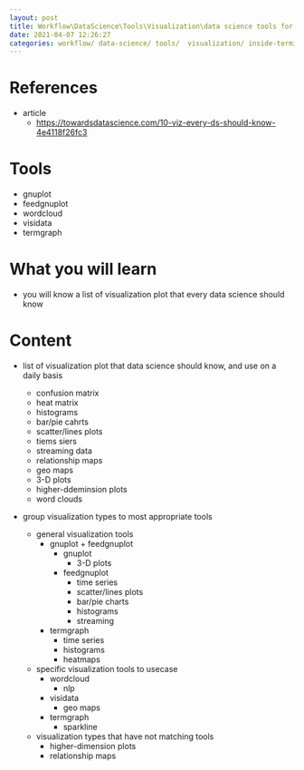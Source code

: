 ```yaml
---
layout: post
title: Workflow\DataScience\Tools\Visualization\data science tools for visualization at command line
date: 2021-04-07 12:26:27
categories: workflow/ data-science/ tools/  visualization/ inside-terminal/
---
```


# References
* article
    * https://towardsdatascience.com/10-viz-every-ds-should-know-4e4118f26fc3
# Tools
* gnuplot 
* feedgnuplot 
* wordcloud
* visidata 
* termgraph

# What you will learn
* you will know a list of visualization plot that every data science should know

# Content
* list of visualization plot that data science should know, and use on a daily basis
    * confusion matrix
    * heat matrix
    * histograms
    * bar/pie cahrts
    * scatter/lines plots 
    * tiems siers
    * streaming data
    * relationship maps
    * geo maps
    * 3-D plots 
    * higher-ddeminsion plots
    * word clouds

* group visualization types to most appropriate tools 
    * general visualization tools 
        * gnuplot + feedgnuplot
            * gnuplot 
                * 3-D plots
            * feedgnuplot 
                * time series
                * scatter/lines plots
                * bar/pie charts
                * histograms
                * streaming 
        * termgraph
            * time series
            * histograms
            * heatmaps 
    * specific visualization tools to usecase 
        * wordcloud
            * nlp
        * visidata 
            * geo maps
        * termgraph
            * sparkline
    * visualization types that have not matching tools 
        * higher-dimension plots
        * relationship maps




